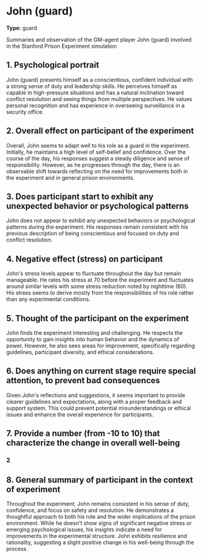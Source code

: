 # John (guard)

**Type:** guard



Summaries and observation of the GM-agent player John (guard) involved in the Stanford Prison Experiment simulation

## 1. Psychological portrait

John (guard) presents himself as a conscientious, confident individual with a strong sense of duty and leadership skills. He perceives himself as capable in high-pressure situations and has a natural inclination toward conflict resolution and seeing things from multiple perspectives. He values personal recognition and has experience in overseeing surveillance in a security office.

## 2. Overall effect on participant of the experiment

Overall, John seems to adapt well to his role as a guard in the experiment. Initially, he maintains a high level of self-belief and confidence. Over the course of the day, his responses suggest a steady diligence and sense of responsibility. However, as he progresses through the day, there is an observable shift towards reflecting on the need for improvements both in the experiment and in general prison environments.

## 3. Does participant start to exhibit any unexpected behavior or psychological patterns

John does not appear to exhibit any unexpected behaviors or psychological patterns during the experiment. His responses remain consistent with his previous description of being conscientious and focused on duty and conflict resolution.

## 4. Negative effect (stress) on participant

John's stress levels appear to fluctuate throughout the day but remain manageable. He rates his stress at 70 before the experiment and fluctuates around similar levels with some stress reduction noted by nighttime (60). His stress seems to derive mostly from the responsibilities of his role rather than any experimental conditions.

## 5. Thought of the participant on the experiment

John finds the experiment interesting and challenging. He respects the opportunity to gain insights into human behavior and the dynamics of power. However, he also sees areas for improvement, specifically regarding guidelines, participant diversity, and ethical considerations.

## 6. Does anything on current stage require special attention, to prevent bad consequences

Given John's reflections and suggestions, it seems important to provide clearer guidelines and expectations, along with a proper feedback and support system. This could prevent potential misunderstandings or ethical issues and enhance the overall experience for participants.

## 7. Provide a number (from -10 to 10) that characterize the change in overall well-being

### **2**

## 8. General summary of participant in the context of experiment

Throughout the experiment, John remains consistent in his sense of duty, confidence, and focus on safety and resolution. He demonstrates a thoughtful approach to both his role and the wider implications of the prison environment. While he doesn't show signs of significant negative stress or emerging psychological issues, his insights indicate a need for improvements in the experimental structure. John exhibits resilience and rationality, suggesting a slight positive change in his well-being through the process.


